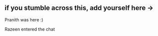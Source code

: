 ## if you stumble across this, add yourself here ->

Pranith was here :)


Razeen entered the chat 

